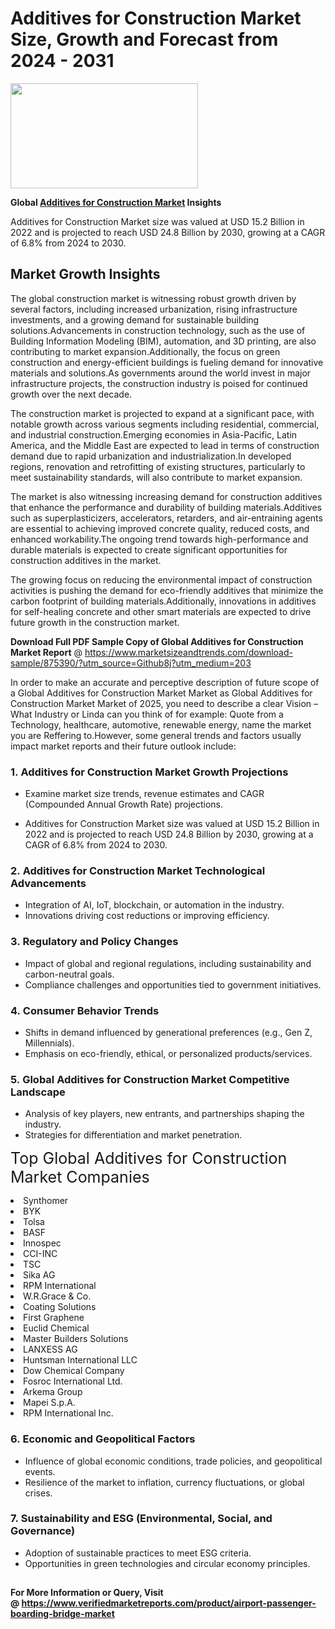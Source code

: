 <H1>Additives for Construction Market Size, Growth and Forecast from 2024 - 2031</H1><img class="aligncenter size-medium wp-image-584254" src="https://thirdeyenews.in/wp-content/uploads/2024/09/Global-Market-Research-300x168.jpeg" alt="" width="300" height="168" /><p><strong>Global&nbsp;<a href="https://www.marketsizeandtrends.com/download-sample/875390/?utm_source=Github8j?utm_medium=203">Additives for Construction Market</a> Insights</strong></p><p>Additives for Construction Market size was valued at USD 15.2 Billion in 2022 and is projected to reach USD 24.8 Billion by 2030, growing at a CAGR of 6.8% from 2024 to 2030.</p><p><h2>Market Growth Insights</h2> <p>The global construction market is witnessing robust growth driven by several factors, including increased urbanization, rising infrastructure investments, and a growing demand for sustainable building solutions.Advancements in construction technology, such as the use of Building Information Modeling (BIM), automation, and 3D printing, are also contributing to market expansion.Additionally, the focus on green construction and energy-efficient buildings is fueling demand for innovative materials and solutions.As governments around the world invest in major infrastructure projects, the construction industry is poised for continued growth over the next decade.</p> <p>The construction market is projected to expand at a significant pace, with notable growth across various segments including residential, commercial, and industrial construction.Emerging economies in Asia-Pacific, Latin America, and the Middle East are expected to lead in terms of construction demand due to rapid urbanization and industrialization.In developed regions, renovation and retrofitting of existing structures, particularly to meet sustainability standards, will also contribute to market expansion.</p> <p>The market is also witnessing increasing demand for construction additives that enhance the performance and durability of building materials.Additives such as superplasticizers, accelerators, retarders, and air-entraining agents are essential to achieving improved concrete quality, reduced costs, and enhanced workability.The ongoing trend towards high-performance and durable materials is expected to create significant opportunities for construction additives in the market.</p> <p>The growing focus on reducing the environmental impact of construction activities is pushing the demand for eco-friendly additives that minimize the carbon footprint of building materials.Additionally, innovations in additives for self-healing concrete and other smart materials are expected to drive future growth in the construction market.</p> <p><span class=""><strong>Download Full PDF Sample Copy of Global Additives for Construction Market Report</strong> @ <a href="https://www.marketsizeandtrends.com/download-sample/875390/?utm_source=Github8j?utm_medium=203" target="_blank">https://www.marketsizeandtrends.com/download-sample/875390/?utm_source=Github8j?utm_medium=203</a></span></p><p>In order to make an accurate and perceptive description of future scope of a Global&nbsp;Additives for Construction Market Market as Global&nbsp;Additives for Construction Market Market of 2025, you need to describe a clear Vision &ndash; What Industry or Linda can you think of for example: Quote from a Technology, healthcare, automotive, renewable energy, name the market you are Reffering to.However, some general trends and factors usually impact market reports and their future outlook include:</p><h3>1.&nbsp;<strong>Additives for Construction Market Growth Projections</strong></h3><ul><li>Examine market size trends, revenue estimates and CAGR (Compounded Annual Growth Rate) projections.</li><li><p>Additives for Construction Market size was valued at USD 15.2 Billion in 2022 and is projected to reach USD 24.8 Billion by 2030, growing at a CAGR of 6.8% from 2024 to 2030.</p></li></ul><h3>2.&nbsp;<strong>Additives for Construction Market Technological Advancements</strong></h3><ul><li>Integration of AI, IoT, blockchain, or automation in the industry.</li><li>Innovations driving cost reductions or improving efficiency.</li></ul><h3>3.&nbsp;<strong>Regulatory and Policy Changes</strong></h3><ul><li>Impact of global and regional regulations, including sustainability and carbon-neutral goals.</li><li>Compliance challenges and opportunities tied to government initiatives.</li></ul><h3>4.&nbsp;<strong>Consumer Behavior Trends</strong></h3><ul><li>Shifts in demand influenced by generational preferences (e.g., Gen Z, Millennials).</li><li>Emphasis on eco-friendly, ethical, or personalized products/services.</li></ul><h3>5.&nbsp;<strong>Global Additives for Construction Market Competitive Landscape</strong></h3><ul><li>Analysis of key players, new entrants, and partnerships shaping the industry.</li><li>Strategies for differentiation and market penetration.</li></ul><p data-pm-slice="1 1 []"><span style="color: inherit; font-family: inherit; font-size: 25px;">Top Global Additives for Construction Market Companies</span></p><div class="" data-test-id=""><p><li>Synthomer</li><li> BYK</li><li> Tolsa</li><li> BASF</li><li> Innospec</li><li> CCI-INC</li><li> TSC</li><li> Sika AG</li><li> RPM International</li><li> W.R.Grace & Co.</li><li> Coating Solutions</li><li> First Graphene</li><li> Euclid Chemical</li><li> Master Builders Solutions</li><li> LANXESS AG</li><li> Huntsman International LLC</li><li> Dow Chemical Company</li><li> Fosroc International Ltd.</li><li> Arkema Group</li><li> Mapei S.p.A.</li><li> RPM International Inc.</li></p></div><h3>6.&nbsp;<strong>Economic and Geopolitical Factors</strong></h3><ul><li>Influence of global economic conditions, trade policies, and geopolitical events.</li><li>Resilience of the market to inflation, currency fluctuations, or global crises.</li></ul><h3>7.&nbsp;<strong>Sustainability and ESG (Environmental, Social, and Governance)</strong></h3><ul><li>Adoption of sustainable practices to meet ESG criteria.</li><li>Opportunities in green technologies and circular economy principles.</li></ul><h2><strong style="font-size: 14px;">For More Information or Query, Visit @&nbsp;</strong><a style="background-color: #ffffff; font-size: 14px;" href="https://www.marketsizeandtrends.com/report/additives-for-construction-market/" target="_blank">https://www.verifiedmarketreports.com/product/airport-passenger-boarding-bridge-market</a></h2>